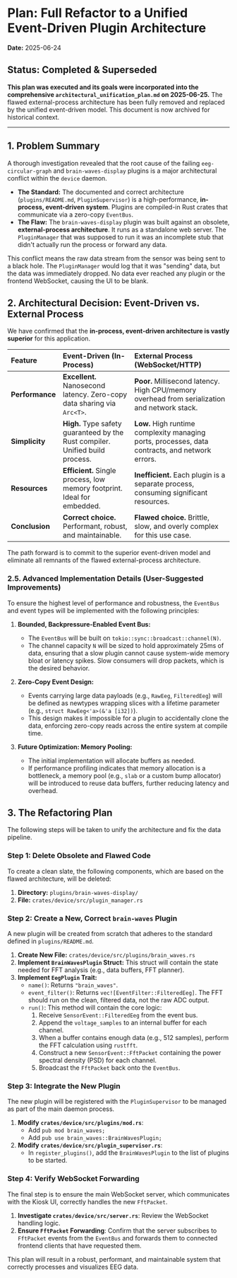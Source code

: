 # Plan: Full Refactor to a Unified Event-Driven Plugin Architecture

**Date:** 2025-06-24

## Status: Completed & Superseded

**This plan was executed and its goals were incorporated into the comprehensive `architectural_unification_plan.md` on 2025-06-25.** The flawed external-process architecture has been fully removed and replaced by the unified event-driven model. This document is now archived for historical context.

---

## 1. Problem Summary

A thorough investigation revealed that the root cause of the failing `eeg-circular-graph` and `brain-waves-display` plugins is a major architectural conflict within the `device` daemon.

*   **The Standard:** The documented and correct architecture (`plugins/README.md`, `PluginSupervisor`) is a high-performance, **in-process, event-driven system**. Plugins are compiled-in Rust crates that communicate via a zero-copy `EventBus`.
*   **The Flaw:** The `brain-waves-display` plugin was built against an obsolete, **external-process architecture**. It runs as a standalone web server. The `PluginManager` that was supposed to run it was an incomplete stub that didn't actually run the process or forward any data.

This conflict means the raw data stream from the sensor was being sent to a black hole. The `PluginManager` would log that it was "sending" data, but the data was immediately dropped. No data ever reached any plugin or the frontend WebSocket, causing the UI to be blank.

## 2. Architectural Decision: Event-Driven vs. External Process

We have confirmed that the **in-process, event-driven architecture is vastly superior** for this application.

| Feature | Event-Driven (In-Process) | External Process (WebSocket/HTTP) |
| :--- | :--- | :--- |
| **Performance** | **Excellent.** Nanosecond latency. Zero-copy data sharing via `Arc<T>`. | **Poor.** Millisecond latency. High CPU/memory overhead from serialization and network stack. |
| **Simplicity** | **High.** Type safety guaranteed by the Rust compiler. Unified build process. | **Low.** High runtime complexity managing ports, processes, data contracts, and network errors. |
| **Resources** | **Efficient.** Single process, low memory footprint. Ideal for embedded. | **Inefficient.** Each plugin is a separate process, consuming significant resources. |
| **Conclusion** | **Correct choice.** Performant, robust, and maintainable. | **Flawed choice.** Brittle, slow, and overly complex for this use case. |

The path forward is to commit to the superior event-driven model and eliminate all remnants of the flawed external-process architecture.

### 2.5. Advanced Implementation Details (User-Suggested Improvements)

To ensure the highest level of performance and robustness, the `EventBus` and event types will be implemented with the following principles:

1.  **Bounded, Backpressure-Enabled Event Bus:**
    *   The `EventBus` will be built on `tokio::sync::broadcast::channel(N)`.
    *   The channel capacity `N` will be sized to hold approximately 25ms of data, ensuring that a slow plugin cannot cause system-wide memory bloat or latency spikes. Slow consumers will drop packets, which is the desired behavior.

2.  **Zero-Copy Event Design:**
    *   Events carrying large data payloads (e.g., `RawEeg`, `FilteredEeg`) will be defined as newtypes wrapping slices with a lifetime parameter (e.g., `struct RawEeg<'a>(&'a [i32])`).
    *   This design makes it impossible for a plugin to accidentally clone the data, enforcing zero-copy reads across the entire system at compile time.

3.  **Future Optimization: Memory Pooling:**
    *   The initial implementation will allocate buffers as needed.
    *   If performance profiling indicates that memory allocation is a bottleneck, a memory pool (e.g., `slab` or a custom bump allocator) will be introduced to reuse data buffers, further reducing latency and overhead.

## 3. The Refactoring Plan

The following steps will be taken to unify the architecture and fix the data pipeline.

### Step 1: Delete Obsolete and Flawed Code

To create a clean slate, the following components, which are based on the flawed architecture, will be deleted:

1.  **Directory:** `plugins/brain-waves-display/`
2.  **File:** `crates/device/src/plugin_manager.rs`

### Step 2: Create a New, Correct `brain-waves` Plugin

A new plugin will be created from scratch that adheres to the standard defined in `plugins/README.md`.

1.  **Create New File:** `crates/device/src/plugins/brain_waves.rs`
2.  **Implement `BrainWavesPlugin` Struct:** This struct will contain the state needed for FFT analysis (e.g., data buffers, FFT planner).
3.  **Implement `EegPlugin` Trait:**
    *   `name()`: Returns `"brain_waves"`.
    *   `event_filter()`: Returns `vec![EventFilter::FilteredEeg]`. The FFT should run on the clean, filtered data, not the raw ADC output.
    *   `run()`: This method will contain the core logic:
        1.  Receive `SensorEvent::FilteredEeg` from the event bus.
        2.  Append the `voltage_samples` to an internal buffer for each channel.
        3.  When a buffer contains enough data (e.g., 512 samples), perform the FFT calculation using `rustfft`.
        4.  Construct a new `SensorEvent::FftPacket` containing the power spectral density (PSD) for each channel.
        5.  Broadcast the `FftPacket` back onto the `EventBus`.

### Step 3: Integrate the New Plugin

The new plugin will be registered with the `PluginSupervisor` to be managed as part of the main daemon process.

1.  **Modify `crates/device/src/plugins/mod.rs`**:
    *   Add `pub mod brain_waves;`
    *   Add `pub use brain_waves::BrainWavesPlugin;`
2.  **Modify `crates/device/src/plugin_supervisor.rs`**:
    *   In `register_plugins()`, add the `BrainWavesPlugin` to the list of plugins to be started.

### Step 4: Verify WebSocket Forwarding

The final step is to ensure the main WebSocket server, which communicates with the Kiosk UI, correctly handles the new `FftPacket`.

1.  **Investigate `crates/device/src/server.rs`**: Review the WebSocket handling logic.
2.  **Ensure `FftPacket` Forwarding**: Confirm that the server subscribes to `FftPacket` events from the `EventBus` and forwards them to connected frontend clients that have requested them.

This plan will result in a robust, performant, and maintainable system that correctly processes and visualizes EEG data.